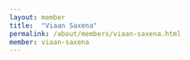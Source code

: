 ```yaml
---
layout: member
title:  "Viaan Saxena"
permalink: /about/members/viaan-saxena.html
member: viaan-saxena
---
```

